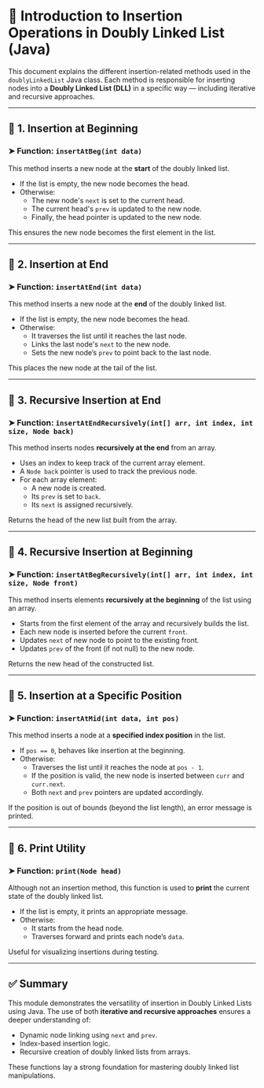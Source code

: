 # 📘 Introduction to Insertion Operations in Doubly Linked List (Java)

This document explains the different insertion-related methods used in the `doublyLinkedList` Java class. Each method is responsible for inserting nodes into a **Doubly Linked List (DLL)** in a specific way — including iterative and recursive approaches.

---

## 🔹 1. Insertion at Beginning  
### ➤ Function: `insertAtBeg(int data)`

This method inserts a new node at the **start** of the doubly linked list.

- If the list is empty, the new node becomes the head.
- Otherwise:
  - The new node's `next` is set to the current head.
  - The current head's `prev` is updated to the new node.
  - Finally, the head pointer is updated to the new node.

This ensures the new node becomes the first element in the list.

---

## 🔹 2. Insertion at End  
### ➤ Function: `insertAtEnd(int data)`

This method inserts a new node at the **end** of the doubly linked list.

- If the list is empty, the new node becomes the head.
- Otherwise:
  - It traverses the list until it reaches the last node.
  - Links the last node's `next` to the new node.
  - Sets the new node’s `prev` to point back to the last node.

This places the new node at the tail of the list.

---

## 🔹 3. Recursive Insertion at End  
### ➤ Function: `insertAtEndRecursively(int[] arr, int index, int size, Node back)`

This method inserts nodes **recursively at the end** from an array.

- Uses an index to keep track of the current array element.
- A `Node back` pointer is used to track the previous node.
- For each array element:
  - A new node is created.
  - Its `prev` is set to `back`.
  - Its `next` is assigned recursively.

Returns the head of the new list built from the array.

---

## 🔹 4. Recursive Insertion at Beginning  
### ➤ Function: `insertAtBegRecursively(int[] arr, int index, int size, Node front)`

This method inserts elements **recursively at the beginning** of the list using an array.

- Starts from the first element of the array and recursively builds the list.
- Each new node is inserted before the current `front`.
- Updates `next` of new node to point to the existing front.
- Updates `prev` of the front (if not null) to the new node.

Returns the new head of the constructed list.

---

## 🔹 5. Insertion at a Specific Position  
### ➤ Function: `insertAtMid(int data, int pos)`

This method inserts a node at a **specified index position** in the list.

- If `pos == 0`, behaves like insertion at the beginning.
- Otherwise:
  - Traverses the list until it reaches the node at `pos - 1`.
  - If the position is valid, the new node is inserted between `curr` and `curr.next`.
  - Both `next` and `prev` pointers are updated accordingly.

If the position is out of bounds (beyond the list length), an error message is printed.

---

## 🔹 6. Print Utility  
### ➤ Function: `print(Node head)`

Although not an insertion method, this function is used to **print** the current state of the doubly linked list.

- If the list is empty, it prints an appropriate message.
- Otherwise:
  - It starts from the head node.
  - Traverses forward and prints each node’s `data`.

Useful for visualizing insertions during testing.

---

## ✅ Summary

This module demonstrates the versatility of insertion in Doubly Linked Lists using Java. The use of both **iterative and recursive approaches** ensures a deeper understanding of:

- Dynamic node linking using `next` and `prev`.
- Index-based insertion logic.
- Recursive creation of doubly linked lists from arrays.

These functions lay a strong foundation for mastering doubly linked list manipulations.
